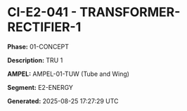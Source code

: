# CI-E2-041 - TRANSFORMER-RECTIFIER-1

**Phase:** 01-CONCEPT

**Description:** TRU 1

**AMPEL:** AMPEL-01-TUW (Tube and Wing)

**Segment:** E2-ENERGY

**Generated:** 2025-08-25 17:27:29 UTC
